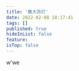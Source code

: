 ```yaml
---
title: '撒大苏打'
date: 2022-02-08 18:17:41
tags: []
published: true
hideInList: false
feature: 
isTop: false
---
```

w'we